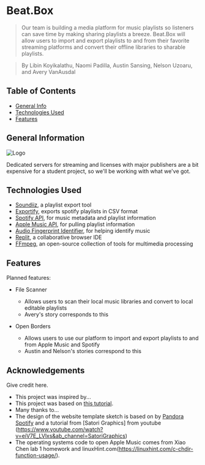 # Beat.Box
> Our team is building a media platform for music playlists so listeners can save time by making sharing playlists a breeze. Beat.Box will allow users to import and export playlists to and from their favorite streaming platforms and convert their offline libraries to sharable playlists.

> By Libin Koyikalathu, Naomi Padilla, Austin Sansing, Nelson Uzoaru, and Avery VanAusdal
<!--   > Live demo [TBA](https://bitbucket.org/cs3398-s22-romulans/beat-box/src/). <!-- If you have the project hosted somewhere, include the link here. -->

## Table of Contents
* [General Info](#general-information)
* [Technologies Used](#technologies-used)
* [Features](#features)

<!-- 
* [Screenshots](#screenshots)
* [Setup](#setup)
* [Usage](#usage)
* [Project Status](#project-status)
* [Room for Improvement](#room-for-improvement)
* [Acknowledgements](#acknowledgements)
* [Contact](#contact)
* [License](#license) -->


## General Information
![Logo](https://bitbucket.org/cs3398-s22-romulans/beat.box/downloads/Beat.Box.png)

Dedicated servers for streaming and licenses with major publishers are a bit expensive for a student project, so we'll be working with what we've got.
<!-- - Provide general information about your project here.
- What problem does it (intend to) solve?
- What is the purpose of your project?
- Why did you undertake it?
<!-- You don't have to answer all the questions - just the ones relevant to your project. -->


## Technologies Used
- [Soundiiz](https://soundiiz.com/), a playlist export tool
- [Exportify](https://github.com/watsonbox/exportify), exports spotify playlists in CSV format
- [Spotify API](https://developer.spotify.com/), for music metadata and playlist information
- [Apple Music API](https://developer.apple.com/documentation/applemusicapi/), for pulling playlist information
- [Audio Fingerprint Identifier](https://github.com/itspoma/audio-fingerprint-identifying-python), for helping identify music
- [Replit](https://replit.com/), a collaborative browser IDE
- [FFmpeg](https://github.com/FFmpeg/FFmpeg), an open-source collection of tools for multimedia processing


## Features
Planned features:

- File Scanner
	- Allows users to scan their local music libraries and convert to local editable playlists
	- Avery's story corresponds to this

- Open Borders
    - Allows users to use our platform to import and export playlists to and from Apple Music and Spotify
	- Austin and Nelson's stories correspond to this
## Acknowledgements
Give credit here.
- This project was inspired by...
- This project was based on [this tutorial](https://www.example.com).
- Many thanks to...
- The design of the website template sketch is based on by [Pandora](www.pandora.com) [Spotify](spotify.com) and a tutorial from
[Satori Graphics] from youtube (https://www.youtube.com/watch?v=eiV7E_LVlxs&ab_channel=SatoriGraphics)
- The operating systems code to open Apple Music comes from Xiao Chen lab 1 homework and 
  linuxHint.com(https://linuxhint.com/c-chdir-function-usage/).

<!--
## Screenshots
![Example screenshot](./img/screenshot.png)
<!-- If you have screenshots you'd like to share, include them here. -->

<!--
## Setup
What are the project requirements/dependencies? Where are they listed? A requirements.txt or a Pipfile.lock file perhaps? Where is it located?

Proceed to describe how to install / setup one's local environment / get started with the project.

<!--
## Usage
How does one go about using it?
Provide various use cases and code examples here.

`write-your-code-here`

<!--
## Project Status
Project is: _in progress_ / _complete_ / _no longer being worked on_. If you are no longer working on it, provide reasons why.

<!--
## Room for Improvement
Include areas you believe need improvement / could be improved. Also add TODOs for future development.

Room for improvement:
- Improvement to be done 1
- Improvement to be done 2

To do:
- Feature to be added 1
- Feature to be added 2





## Contact
Created by [@flynerdpl](https://www.flynerd.pl/) - feel free to contact me!


<!-- Optional -->
<!-- ## License -->
<!-- This project is open source and available under the [... License](). -->

<!-- You don't have to include all sections - just the one's relevant to your project -->